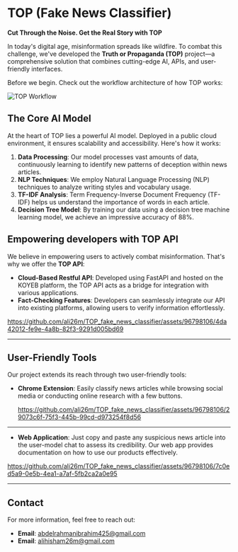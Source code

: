 # TOP (Fake News Classifier)

**Cut Through the Noise. Get the Real Story with TOP**

In today's digital age, misinformation spreads like wildfire. To combat this challenge, we've developed the **Truth or Propaganda (TOP)** project—a comprehensive solution that combines cutting-edge AI, APIs, and user-friendly interfaces.

 Before we begin. Check out the workflow architecture of how TOP works:

![TOP Workflow](https://github.com/ali26m/Fake_News_Classification/blob/main/documentaion/TOP-pipeline.gif)


## The Core AI Model

At the heart of TOP lies a powerful AI model. Deployed in a public cloud environment, it ensures scalability and accessibility. Here's how it works:

1. **Data Processing**: Our model processes vast amounts of data, continuously learning to identify new patterns of deception within news articles.
2. **NLP Techniques**: We employ Natural Language Processing (NLP) techniques to analyze writing styles and vocabulary usage.
3. **TF-IDF Analysis**: Term Frequency-Inverse Document Frequency (TF-IDF) helps us understand the importance of words in each article.
4. **Decision Tree Model**: By training our data using a decision tree machine learning model, we achieve an impressive accuracy of 88%.

## Empowering developers with TOP API

We believe in empowering users to actively combat misinformation. That's why we offer the **TOP API**:

- **Cloud-Based Restful API**: Developed using FastAPI and hosted on the KOYEB platform, the TOP API acts as a bridge for integration with various applications.
- **Fact-Checking Features**: Developers can seamlessly integrate our API into existing platforms, allowing users to verify information effortlessly.


https://github.com/ali26m/TOP_fake_news_classifier/assets/96798106/4da42012-fe9e-4a8b-82f3-9291d005bd69

---

## User-Friendly Tools

Our project extends its reach through two user-friendly tools:

- **Chrome Extension**: Easily classify news articles while browsing social media or conducting online research with a few buttons.

   https://github.com/ali26m/TOP_fake_news_classifier/assets/96798106/29073c6f-75f3-445b-99cd-d973254f8d56

---
- **Web Application**: Just copy and paste any suspicious news article into the user-model chat to assess its credibility. Our web app provides documentation on how to use our products effectively.

https://github.com/ali26m/TOP_fake_news_classifier/assets/96798106/7c0ed5a9-0e5b-4ea1-a7af-5fb2ca2a0e95

---


## Contact

For more information, feel free to reach out:

- **Email**: [abdelrahmanibrahim425@gmail.com](mailto:abdelrahmanibrahim425@gmail.com)
- **Email**: [alihisham26m@gmail.com](mailto:alihisham26m@gmail.com)
